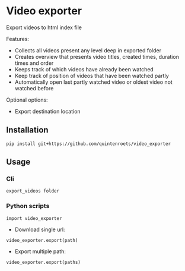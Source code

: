# Video exporter

Export videos to html index file

Features:
* Collects all videos present any level deep in exported folder
* Creates overview that presents video titles, created times, duration times and order
* Keeps track of which videos have already been watched
* Keep track of position of videos that have been watched partly
* Automatically open last partly watched video or oldest video not watched before

Optional options:
* Export destination location

## Installation

```shell
pip install git+https://github.com/quintenroets/video_exporter
```

## Usage

### Cli

```shell
export_videos folder
```

### Python scripts

```shell
import video_exporter
```

* Download single url:

```shell
video_exporter.export(path)
```

* Export multiple path:

```shell
video_exporter.export(paths)
```
